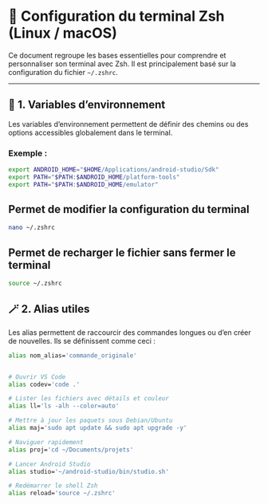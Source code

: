 # 🧠 Configuration du terminal Zsh (Linux / macOS)

Ce document regroupe les bases essentielles pour comprendre et personnaliser son terminal avec Zsh. Il est principalement basé sur la configuration du fichier `~/.zshrc`.

---

## 📁 1. Variables d’environnement

Les variables d’environnement permettent de définir des chemins ou des options accessibles globalement dans le terminal.

### Exemple :

```bash
export ANDROID_HOME="$HOME/Applications/android-studio/Sdk"
export PATH="$PATH:$ANDROID_HOME/platform-tools"
export PATH="$PATH:$ANDROID_HOME/emulator"
```

## Permet de modifier la configuration du terminal
```zsh
nano ~/.zshrc
```
## Permet de recharger le fichier sans fermer le terminal
```zsh
source ~/.zshrc
```

## 🪄 2. Alias utiles

Les alias permettent de raccourcir des commandes longues ou d’en créer de nouvelles. Ils se définissent comme ceci :

```bash
alias nom_alias='commande_originale'


# Ouvrir VS Code
alias codev='code .'

# Lister les fichiers avec détails et couleur
alias ll='ls -alh --color=auto'

# Mettre à jour les paquets sous Debian/Ubuntu
alias maj='sudo apt update && sudo apt upgrade -y'

# Naviguer rapidement
alias proj='cd ~/Documents/projets'

# Lancer Android Studio
alias studio='~/android-studio/bin/studio.sh'

# Redémarrer le shell Zsh
alias reload='source ~/.zshrc'

